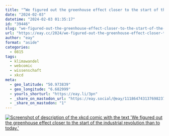 ```yaml
---
title: "“We figured out the greenhouse effect closer to the start of the industrial revolution than to today.”"
date: "2024-02-03"
datetime: "2024-02-03 01:35:17"
id: "39446"
slug: "we-figured-out-the-greenhouse-effect-closer-to-the-start-of-the-industrial-revolution-than-to-today"
url: "https://eay.cc/2024/we-figured-out-the-greenhouse-effect-closer-to-the-start-of-the-industrial-revolution-than-to-today/"
author: "eay"
format: "aside"
categories:
  - 0815
tags:
  - klimawandel
  - webcomic
  - wissenschaft
  - xkcd
meta:
  - geo_latitude: "50.973839"
  - geo_longitude: "6.682999"
  - yourls_shorturl: "https://eay.li/3pn"
  - _share_on_mastodon_url: "https://eay.social/@eay/111864743137698237"
  - _share_on_mastodon: "1"
---
```


[![Screenshot of description of the xkcd comic with the text 'We figured out the greenhouse effect closer to the start of the industrial revolution than to today.'](https://eay.cc/uploads/2024/xkcd-greenhouse.png)](https://xkcd.com/2889/)
